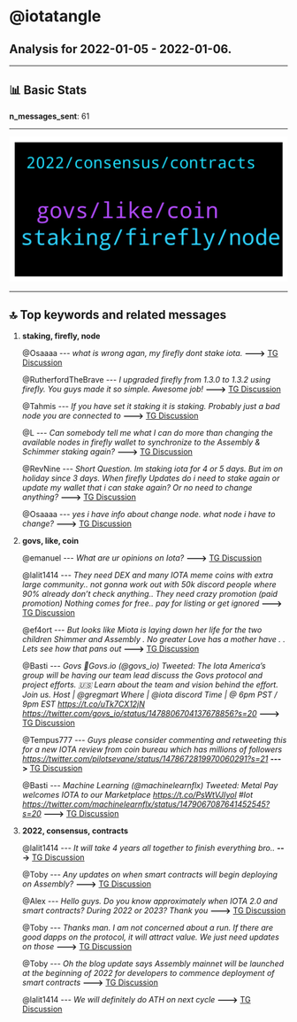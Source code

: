 # **@iotatangle**
 ## Analysis for **2022-01-05** - **2022-01-06**.

---

## 📊 **Basic Stats**

**n_messages_sent**: 61

---
![wordcloud](iotatangle_1Days_wordcloud.png)

---


## 🔝 **Top keywords and related messages**

1. **staking, firefly, node**

    @Osaaaa --- *what is wrong agan, my firefly dont stake  iota.* **--->** [TG Discussion](https://t.me/iotatangle/305872)

    @RutherfordTheBrave --- *I upgraded firefly from 1.3.0 to 1.3.2 using firefly. You guys made it so simple. Awesome job!* **--->** [TG Discussion](https://t.me/iotatangle/305825)

    @Tahmis --- *If you have set it staking it is staking. Probably just a bad node you are connected to* **--->** [TG Discussion](https://t.me/iotatangle/305873)

    @L --- *Can somebody tell me what I can do more than changing the available nodes in firefly wallet to synchronize to the Assembly & Schimmer staking again?* **--->** [TG Discussion](https://t.me/iotatangle/305925)

    @RevNine --- *Short Question. Im staking iota for 4 or 5 days. But im on holiday since 3 days. When firefly Updates do i need to stake again or update my wallet that i can stake again?  Or no need to change anything?* **--->** [TG Discussion](https://t.me/iotatangle/305841)

    @Osaaaa --- *yes i  have info about  change node. what node i have to change?* **--->** [TG Discussion](https://t.me/iotatangle/305875)

2. **govs, like, coin**

    @emanuel --- *What are ur opinions on Iota?* **--->** [TG Discussion](https://t.me/iotatangle/305901)

    @lalit1414 --- *They need DEX and many IOTA meme coins with extra large community.. not gonna work out with 50k discord people where 90% already don’t check anything..   They need crazy promotion (paid promotion) Nothing comes for free..  pay for listing or get ignored* **--->** [TG Discussion](https://t.me/iotatangle/305971)

    @ef4ort --- *But looks like Miota is laying down her life for the two children  Shimmer and Assembly .  No greater Love  has a mother have . .  Lets see how that pans out* **--->** [TG Discussion](https://t.me/iotatangle/305974)

    @Basti --- *Govs 🎈Govs.io (@govs_io) Tweeted: The Iota America’s group will be having our team lead discuss the Govs protocol and project efforts. 🇺🇸  Learn about the team and vision behind the effort. Join us.   Host | @gregmart  Where | @iota discord  Time | @ 6pm PST / 9pm EST https://t.co/uTk7CX12jN https://twitter.com/govs_io/status/1478806704137678856?s=20* **--->** [TG Discussion](https://t.me/iotatangle/306012)

    @Tempus777 --- *Guys please consider commenting and retweeting this for a new IOTA review from coin bureau which has millions of followers   https://twitter.com/pilotsevane/status/1478672819970060291?s=21* **--->** [TG Discussion](https://t.me/iotatangle/305885)

    @Basti --- *Machine Learning (@machinelearnflx) Tweeted: Metal Pay welcomes IOTA to our Marketplace https://t.co/PsWtVJIyol  #Iot https://twitter.com/machinelearnflx/status/1479067087641452545?s=20* **--->** [TG Discussion](https://t.me/iotatangle/306009)

3. **2022, consensus, contracts**

    @lalit1414 --- *It will take 4 years all together to finish everything bro..* **--->** [TG Discussion](https://t.me/iotatangle/305962)

    @Toby --- *Any updates on when smart contracts will begin deploying on Assembly?* **--->** [TG Discussion](https://t.me/iotatangle/305947)

    @Alex --- *Hello guys. Do you know approximately when IOTA 2.0 and smart contracts? During 2022 or 2023? Thank you* **--->** [TG Discussion](https://t.me/iotatangle/306016)

    @Toby --- *Thanks man. I am not concerned about a run. If there are good dapps on the protocol, it will attract value. We just need updates on those* **--->** [TG Discussion](https://t.me/iotatangle/305969)

    @Toby --- *Oh the blog update says Assembly mainnet will be launched at the beginning of 2022 for developers to commence deployment of  smart contracts* **--->** [TG Discussion](https://t.me/iotatangle/305966)

    @lalit1414 --- *We will definitely do ATH on next cycle* **--->** [TG Discussion](https://t.me/iotatangle/305964)

